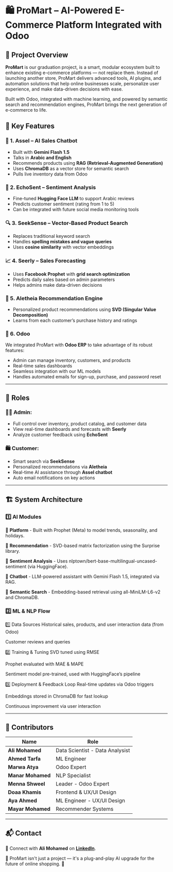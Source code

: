 # 🛍️ ProMart – AI-Powered E-Commerce Platform Integrated with Odoo

## 📌 Project Overview

**ProMart** is our graduation project, is a smart, modular ecosystem built to enhance existing e-commerce platforms — not replace them. Instead of launching another store, ProMart delivers advanced tools, AI plugins, and automation solutions that help online businesses scale, personalize user experience, and make data-driven decisions with ease.

Built with Odoo, integrated with machine learning, and powered by semantic search and recommendation engines, ProMart brings the next generation of e-commerce to life.

## 🚀 Key Features

### 🤖 1. Assel – AI Sales Chatbot
- Built with **Gemini Flash 1.5**
- Talks in **Arabic and English**
- Recommends products using **RAG (Retrieval-Augmented Generation)**
- Uses **ChromaDB** as a vector store for semantic search
- Pulls live inventory data from Odoo

### 💬 2. EchoSent – Sentiment Analysis
- Fine-tuned **Hugging Face LLM** to support Arabic reviews
- Predicts customer sentiment (rating from 1 to 5)
- Can be integrated with future social media monitoring tools

### 🔍 3. SeekSense – Vector-Based Product Search
- Replaces traditional keyword search
- Handles **spelling mistakes and vague queries**
- Uses **cosine similarity** with vector embeddings

### 📈 4. Seerly – Sales Forecasting
- Uses **Facebook Prophet** with **grid search optimization**
- Predicts daily sales based on admin parameters
- Helps admins make data-driven decisions

### 🎯 5. Aletheia Recommendation Engine
- Personalized product recommendations using **SVD (Singular Value Decomposition)**
- Learns from each customer’s purchase history and ratings

### 🎯 6. Odoo
We integrated ProMart with **Odoo ERP** to take advantage of its robust features:
- Admin can manage inventory, customers, and products
- Real-time sales dashboards
- Seamless integration with our ML models
- Handles automated emails for sign-up, purchase, and password reset

---

## 👤 Roles

### 👨‍💼 Admin:
- Full control over inventory, product catalog, and customer data
- View real-time dashboards and forecasts with **Seerly**
- Analyze customer feedback using **EchoSent**

### 🛍️ Customer:
- Smart search via **SeekSense**
- Personalized recommendations via **Aletheia**
- Real-time AI assistance through **Assel chatbot**
- Auto email notifications on key actions

---

## 🏗 System Architecture

### **1️⃣ AI Modules**

📌 **Platform** -	Built with Prophet (Meta) to model trends, seasonality, and holidays. 

📌 **Recommendation** - 	SVD-based matrix factorization using the Surprise library.  

📌 **Sentiment Analysis** - Uses nlptown/bert-base-multilingual-uncased-sentiment (via HuggingFace).

📌 **Chatbot** - LLM-powered assistant with Gemini Flash 1.5, integrated via RAG.  

📌 **Semantic Search** - Embedding-based retrieval using all-MiniLM-L6-v2 and ChromaDB. 

### **2️⃣  ML & NLP Flow**

1️⃣ Data Sources
Historical sales, products, and user interaction data (from Odoo)

Customer reviews and queries

2️⃣ Training & Tuning
SVD tuned using RMSE

Prophet evaluated with MAE & MAPE

Sentiment model pre-trained, used with HuggingFace’s pipeline

3️⃣ Deployment & Feedback Loop
Real-time updates via Odoo triggers

Embeddings stored in ChromaDB for fast lookup

Continuous improvement via user interaction


---

## 👥 Contributors  

| Name                 | Role                                                       |
| -------------------- | ---------------------------------------------------------- |
| **Ali Mohamed**      | Data Scientist - Data Analysist                            |
| **Ahmed Tarfa**      | ML Engineer                                                |
| **Marwa Atya**       | Odoo Expert                                                |
| **Manar Mohamed**    | NLP Specialist                                             |
| **Menna Shweel**     | Leader - Odoo Expert                                       |
| **Doaa Khamis**      | Frontend & UX/UI Design                                    |
| **Aya Ahmed**        | ML Engineer  -  UX/UI Design                               |
| **Mayar Mohamed**    | Recommender Systems                                        |

---

## 📬 Contact

📩 Connect with **Ali Mohamed** on **[LinkedIn](https://www.linkedin.com/in/ali-moh-sayed/)**.  

🚀 ProMart isn't just a project — it's a plug-and-play AI upgrade for the future of online shopping. 🛒
